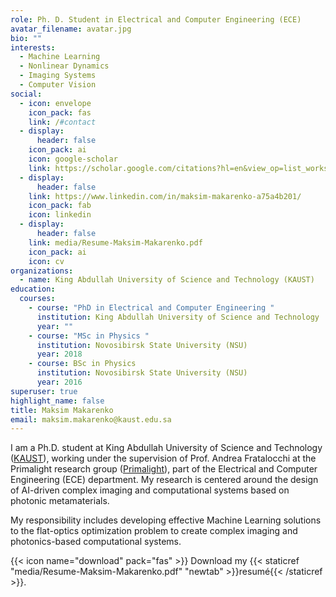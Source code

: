 ```yaml
---
role: Ph. D. Student in Electrical and Computer Engineering (ECE)
avatar_filename: avatar.jpg
bio: ""
interests:
  - Machine Learning
  - Nonlinear Dynamics
  - Imaging Systems
  - Computer Vision
social:
  - icon: envelope
    icon_pack: fas
    link: /#contact
  - display:
      header: false
    icon_pack: ai
    icon: google-scholar
    link: https://scholar.google.com/citations?hl=en&view_op=list_works&gmla=AJsN-F7zRSB21Bc8qqYm_Wb3eQ2IAXIP-PpOaV4-rgfnpqI3ZoxzJLL16gtV5eID7X1GX-9HrZEDuBRdcP7bkvGtN4ZslQSJug&user=jXPpMXkAAAAJ
  - display:
      header: false
    link: https://www.linkedin.com/in/maksim-makarenko-a75a4b201/
    icon_pack: fab
    icon: linkedin
  - display:
      header: false
    link: media/Resume-Maksim-Makarenko.pdf
    icon_pack: ai
    icon: cv
organizations:
  - name: King Abdullah University of Science and Technology (KAUST)
education:
  courses:
    - course: "PhD in Electrical and Computer Engineering "
      institution: King Abdullah University of Science and Technology
      year: ""
    - course: "MSc in Physics "
      institution: Novosibirsk State University (NSU)
      year: 2018
    - course: BSc in Physics
      institution: Novosibirsk State University (NSU)
      year: 2016
superuser: true
highlight_name: false
title: Maksim Makarenko
email: maksim.makarenko@kaust.edu.sa
---
```

I am a Ph.D. student at King Abdullah University of Science and Technology ([KAUST](https://www.kaust.edu.sa/)), working under the supervision of Prof. Andrea Fratalocchi at the Primalight research group ([Primalight](<>)), part of the Electrical and Computer Engineering (ECE) department. My research is centered around the design of AI-driven complex imaging and computational systems based on photonic metamaterials. 

My responsibility includes developing effective Machine Learning solutions to the flat-optics optimization problem to create complex imaging and photonics-based computational systems. 

{{< icon name="download" pack="fas" >}} Download my {{< staticref "media/Resume-Maksim-Makarenko.pdf" "newtab" >}}resumé{{< /staticref >}}.